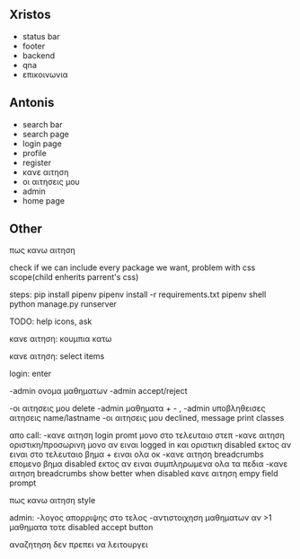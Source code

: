 ## Xristos

-   status bar
-   footer
-   backend
-   qna
-   επικοινωνια

## Antonis

-   search bar
-   search page
-   login page
-   profile
-   register
-   κανε αιτηση
-   οι αιτησεις μου
-   admin
-   home page

## Other

πως κανω αιτηση

check if we can include every package we want, problem with css scope(child enherits parrent's css)

steps:
pip install pipenv
pipenv install -r requirements.txt
pipenv shell
python manage.py runserver

TODO:
help icons, ask

κανε αιτηση: κουμπια κατω

κανε αιτηση: select items

login: enter



-admin ονομα μαθηματων
-admin accept/reject

-οι αιτησεις μου delete
-admin μαθηματα + - , 
-admin υποβληθεισες αιτησεις name/lastname
-οι αιτησεις μου declined, message print classes

απο call:
-κανε αιτηση login promt μονο στο τελευταιο στεπ
-κανε αιτηση οριστικη/προσωρινη μονο αν ειναι logged in και οριστικη disabled εκτος αν ειναι στο τελευταιο βημα + ειναι ολα οκ
-κανε αιτηση breadcrumbs επομενο βημα disabled εκτος αν ειναι συμπληρωμενα ολα τα πεδια
-κανε αιτηση breadcrumbs show better when disabled
κανε αιτηση empy field prompt

πως κανω αιτηση style

admin:
-λογος απορριψης στο τελος
-αντιστοιχηση μαθηματων αν >1 μαθηματα τοτε disabled accept button

αναζητηση δεν πρεπει να λειτουργει
